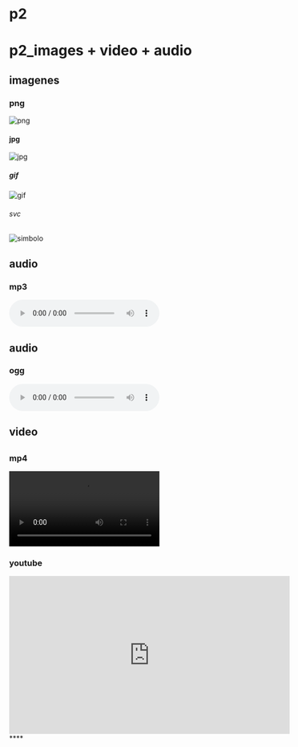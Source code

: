 # p2<!DOCTYPE html>
<html lang="en">
<head>
    <meta charset="UTF-8">
    <meta name="viewport" content="width=device-width, initial-scale=1.0">
    <title>Document</title>
</head>
<body>
    <h1>p2_images + video + audio</h1>
    <section>
        <h2>imagenes</h2>
        <h3>png</h3>
        <img src="img/jujo golden shower.png" alt="png">
        <h4>jpg</h4>
        <img src="img/Oseas.jpg" alt="jpg">
        <h5>gif</h5>
        <img src="img/rei.gif" alt="gif">
        <h6>svc</h6>
<img src="img/SVG_Simple_Icon.svg" alt="simbolo">
    </section>
    <section>
<h2>audio</h2>
<h3>mp3</h3>
<audio controls autoplay>
    <source src="sound/cartoon-scream-1-6835.mp3" type="audio/mp3">
    <audio>
        </section>
    <h2>audio</h2>
    <h3>ogg</h3>
    <audio controls autoplay>
    <source src="sound/horror-ambient-37056.ogg" type="audio/ogg">
</audio>
    </section>
    <section>
        <h2>video<h2>
        <h3>mp4</h3>
        <video controls>
        <source src="video/meme 1.mp4" type="video/mp4">
        </video>
        <h3>youtube</h3>
        <iframe width="560" height="315" src="https://www.youtube.com/embed/Sm_8KMd7oBA?si=TWPbt35xcQoox2d4" title="YouTube video player" frameborder="0" allow="accelerometer; autoplay; clipboard-write; encrypted-media; gyroscope; picture-in-picture; web-share" referrerpolicy="strict-origin-when-cross-origin" allowfullscreen></iframe>
    </section>
    <section></section>
</body>
</html>****
